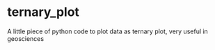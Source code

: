 # ternary_plot
A little piece of python code to plot data as ternary plot, very useful in geosciences
